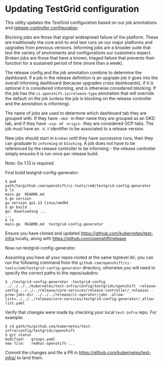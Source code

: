 # Updating TestGrid configuration

This utility updates the TestGrid configuration based on our job annotations and [release-controller configuration][release-controller].

Blocking jobs are those that signal widespread failure of the platform. These are traditionally the core end-to-end test runs on our major platforms and upgrades from previous versions. Informing jobs are a broader suite that test the variety of enviroments and configurations our customers expect. Broken jobs are those that have a known, triaged failure that prevents their function for a sustained period of time (more than a week).

The release config and the job annotation combine to determine the dashboard. If a job in the release definition is an upgrade job it goes into
the overall informing dashboard (because upgrades cross dashboards), if it is optional it is considered informing, and is otherwise considered
blocking. If the job has the `ci.openshift.io/release-type` annotation that will override the default on the job (unless the job is blocking
on the release controller and the annotation is informing).

The name of jobs are used to determine which dashboard tab they are grouped with. If they have `-okd-` in their name they are grouped as an
OKD tab, and if they have `-ocp-` or `-origin-` they are considered OCP tabs. The job must have an `-X.Y` identifier to be associated to a
release version.

New jobs should start in `broken` until they have successive runs, then they can graduate to `informing` or `blocking`. A job does not have
to be referenced by the release controller to be informing - the release controller simply ensures it is run once per release build.

Note: Go 1.13 is required.

First build testgrid-config-generator:
```console
$ pwd
path/to/github.com/openshift/ci-tools/cmd/testgrid-config-generator
$ ls
main.go  README.md
$ go version
go version go1.13 linux/amd64
$ go build .
go: downloading ...
...
$ ls
main.go  README.md  testgrid-config-generator
```
Ensure you have cloned and updated https://github.com/kubernetes/test-infra locally, along with https://github.com/openshift/release

Now run testgrid-config-generator.  

Assuming you have all your repos rooted at the same toplevel dir, you can run the following command from the `github.com/openshift/ci-tools/cmd/testgrid-config-generator` directory, otherwise you will need to specify the correct paths to the repos/subdirs:
```console
$ ./testgrid-config-generator -testgrid-config ../../../../kubernetes/test-infra/config/testgrids/openshift -release-config ../../../release/core-services/release-controller/_releases -prow-jobs-dir ../../../release/ci-operator/jobs -allow-list=../../../release/core-services/testgrid-config-generator/_allow-list.yaml
````
Verify that changes were made by checking your local `test-infra` repo. For example:
```console
$ cd path/to/github.com/kubernetes/test-infra/config/testgrids/openshift
$ git status
modified:   groups.yaml
new file:   redhat-openshift-...
```
Commit the  changes and file a PR in https://github.com/kubernetes/test-infra/ to land them.

[generic-informing]: https://testgrid.k8s.io/redhat-openshift-informing
[release-controller-config]: https://github.com/openshift/release/tree/master/core-services/release-controller
[release-controller]: https://github.com/openshift/release-controller/

